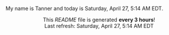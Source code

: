 My name is Tanner and today is Saturday, April 27, 5:14 AM EDT.

<p align="center">This <i>README</i> file is generated <b>every 3 hours</b>!</br>Last refresh: Saturday, April 27, 5:14 AM EDT<br /></p>
